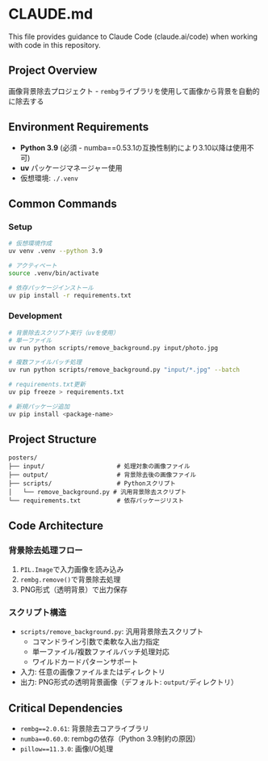 # CLAUDE.md

This file provides guidance to Claude Code (claude.ai/code) when working with code in this repository.

## Project Overview

画像背景除去プロジェクト - `rembg`ライブラリを使用して画像から背景を自動的に除去する

## Environment Requirements

- **Python 3.9** (必須 - numba==0.53.1の互換性制約により3.10以降は使用不可)
- **uv** パッケージマネージャー使用
- 仮想環境: `./.venv`

## Common Commands

### Setup
```bash
# 仮想環境作成
uv venv .venv --python 3.9

# アクティベート
source .venv/bin/activate

# 依存パッケージインストール
uv pip install -r requirements.txt
```

### Development
```bash
# 背景除去スクリプト実行（uvを使用）
# 単一ファイル
uv run python scripts/remove_background.py input/photo.jpg

# 複数ファイルバッチ処理
uv run python scripts/remove_background.py "input/*.jpg" --batch

# requirements.txt更新
uv pip freeze > requirements.txt

# 新規パッケージ追加
uv pip install <package-name>
```

## Project Structure

```
posters/
├── input/                    # 処理対象の画像ファイル
├── output/                   # 背景除去後の画像ファイル
├── scripts/                  # Pythonスクリプト
│   └── remove_background.py # 汎用背景除去スクリプト
└── requirements.txt          # 依存パッケージリスト
```

## Code Architecture

### 背景除去処理フロー
1. `PIL.Image`で入力画像を読み込み
2. `rembg.remove()`で背景除去処理
3. PNG形式（透明背景）で出力保存

### スクリプト構造
- `scripts/remove_background.py`: 汎用背景除去スクリプト
  - コマンドライン引数で柔軟な入出力指定
  - 単一ファイル/複数ファイルバッチ処理対応
  - ワイルドカードパターンサポート
- 入力: 任意の画像ファイルまたはディレクトリ
- 出力: PNG形式の透明背景画像（デフォルト: `output/`ディレクトリ）

## Critical Dependencies

- `rembg==2.0.61`: 背景除去コアライブラリ
- `numba==0.60.0`: rembgの依存（Python 3.9制約の原因）
- `pillow==11.3.0`: 画像I/O処理